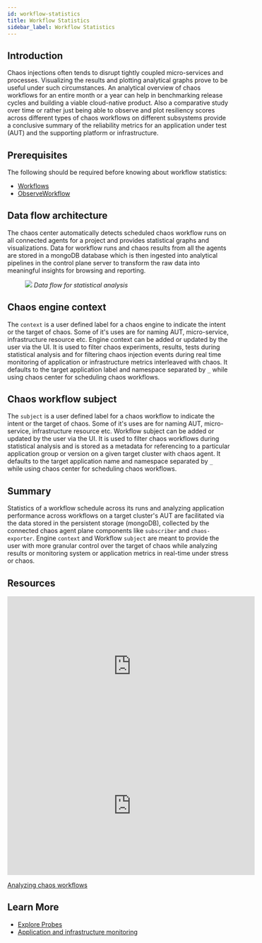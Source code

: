 ```yaml
---
id: workflow-statistics
title: Workflow Statistics
sidebar_label: Workflow Statistics
---
```


## Introduction

Chaos injections often tends to disrupt tightly coupled micro-services and processes. Visualizing the results and plotting analytical graphs prove to be useful under such circumstances. An analytical overview of chaos workflows for an entire month or a year can help in benchmarking release cycles and building a viable cloud-native product. Also a comparative study over time or rather just being able to observe and plot resiliency scores across different types of chaos workflows on different subsystems provide a conclusive summary of the reliability metrics for an application under test (AUT) and the supporting platform or infrastructure.

## Prerequisites

The following should be required before knowing about workflow statistics:

- [Workflows](chaos-workflow)
- [ObserveWorkflow](observe-workflow)

## Data flow architecture

The chaos center automatically detects scheduled chaos workflow runs on all connected agents for a project and provides statistical graphs and visualizations. Data for workflow runs and chaos results from all the agents are stored in a mongoDB database which is then ingested into analytical pipelines in the control plane server to transform the raw data into meaningful insights for browsing and reporting.

<figure>
<img src={require('../assets/concepts/observability/workflow-statistics/workflow-statistics-dataflow.png').default} />
<i>Data flow for statistical analysis</i>
</figure>

## Chaos engine context

The `context` is a user defined label for a chaos engine to indicate the intent or the target of chaos. Some of it's uses are for naming AUT, micro-service, infrastructure resource etc. Engine context can be added or updated by the user via the UI. It is used to filter chaos experiments, results, tests during statistical analysis and for filtering chaos injection events during real time monitoring of application or infrastructure metrics interleaved with chaos. It defaults to the target application label and namespace separated by `_` while using chaos center for scheduling chaos workflows.

## Chaos workflow subject

The `subject` is a user defined label for a chaos workflow to indicate the intent or the target of chaos. Some of it's uses are for naming AUT, micro-service, infrastructure resource etc. Workflow subject can be added or updated by the user via the UI. It is used to filter chaos workflows during statistical analysis and is stored as a metadata for referencing to a particular application group or version on a given target cluster with chaos agent. It defaults to the target application name and namespace separated by `_` while using chaos center for scheduling chaos workflows.

## Summary

Statistics of a workflow schedule across its runs and analyzing application performance across workflows on a target cluster's AUT are facilitated via the data stored in the persistent storage (mongoDB), collected by the connected chaos agent plane components like `subscriber` and `chaos-exporter`. Engine `context` and Workflow `subject` are meant to provide the user with more granular control over the target of chaos while analyzing results or monitoring system or application metrics in real-time under stress or chaos.

## Resources

<iframe width="560" height="315" src="https://www.youtube.com/embed/OuB3dS05DHU" title="YouTube video player" frameborder="0" allow="accelerometer; autoplay; clipboard-write; encrypted-media; gyroscope; picture-in-picture" allowfullscreen></iframe>

<iframe width="560" height="315" src="https://www.youtube.com/embed/fi-vhKE5vKI?start=2040" title="YouTube video player" frameborder="0" allow="accelerometer; autoplay; clipboard-write; encrypted-media; gyroscope; picture-in-picture" allowfullscreen></iframe>

[Analyzing chaos workflows](https://dev.to/code_igx/analysing-chaos-workflows-with-litmus-portal-4e67)

## Learn More

- [Explore Probes](probes)
- [Application and infrastructure monitoring](app-infra-monitoring)

